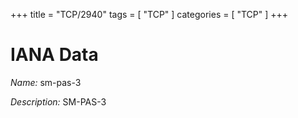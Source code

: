 +++
title = "TCP/2940"
tags = [ "TCP" ]
categories = [ "TCP" ]
+++

# IANA Data

_Name:_ sm-pas-3

_Description:_ SM-PAS-3

